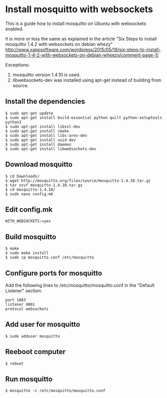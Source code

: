 # Install mosquitto with websockets

This is a guide how to install mosquitto on Ubuntu with websockets enabled.

It is more or less the same as explained in the article "Six Steps to install mosquitto 1.4.2 with websockets on debian whezy"
http://www.xappsoftware.com/wordpress/2015/05/18/six-steps-to-install-mosquitto-1-4-2-with-websockets-on-debian-wheezy/comment-page-1/

Exceptions:

1. mosquitto version 1.4.10 is used.
2. libwebsockets-dev was installed using apt-get instead of building from source.

## Install the dependencies

```
$ sudo apt-get update
$ sudo apt-get install build-essential python quilt python-setuptools python3
$ sudo apt-get install libssl-dev
$ sudo apt-get install cmake
$ sudo apt-get install libc-ares-dev
$ sudo apt-get install uuid-dev
$ sudo apt-get install daemon
$ sudo apt-get install libwebsockets-dev
```

## Download mosquitto 

```
$ cd Downloads/
$ wget http://mosquitto.org/files/source/mosquitto-1.4.10.tar.gz
$ tar zxvf mosquitto-1.4.10.tar.gz
$ cd mosquitto-1.4.10/
$ sudo nano config.mk
```

## Edit config.mk 

```
WITH_WEBSOCKETS:=yes
```

## Build mosquitto

```
$ make
$ sudo make install
$ sudo cp mosquitto.conf /etc/mosquitto
```

## Configure ports for mosquitto

Add the following lines to /etc/mosquitto/mosquitto.conf in the "Default Listener" section: 

```
port 1883
listener 9001
protocol websockets
```

## Add user for mosquitto 

```
$ sudo adduser mosquitto
```

## Reeboot computer

```
$ reboot
```

## Run mosquitto

```
$ mosquitto -c /etc/mosquitto/mosquitto.conf
```
